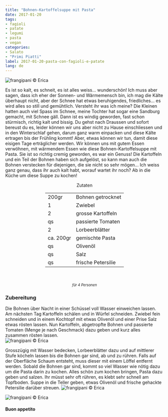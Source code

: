 ```yaml
---
title: "Bohnen-Kartoffelsuppe mit Pasta"
date: 2017-01-20
tags:
- fagioli
- patate
- legumi
- pasta
- vegan
categories:
- Salato
- "Primi Piatti"
label: 2017-01-20-pasta-con-fagioli-e-patate
lang: de
---
```

![](../2017-01-20-pasta-con-fagioli-e-patate/header.jpg "frangipani © Erica")

Es ist so kalt, es schneit, es ist alles weiss... wunderschön! Ich muss aber sagen, dass ich eher der Sonnen- und Wärmemensch bin, ich mag die Kälte überhaupt nicht, aber der Schnee hat etwas beruhigendes, friedliches... es wird alles so still und gemühtlich. Versteht ihr was ich meine? Die Kleinen hatten auch viel Spass im Schnee, meine Tochter hat sogar eine Sandburg gemacht, mit Schnee gäll. Dann ist es windig geworden, fast schon stürmisch, richtig kalt und bissig. Du gehst nach Draussen und sofort bereust du es, leider können wir uns aber nicht zu Hause einschliessen und in den Winterschlaf gehen, darum ganz warm einpacken und diese Kälte ertragen bis der Frühling kommt! Aber, etwas können wir tun, damit diese eisigen Tage erträglicher werden. Wir können uns mit gutem Essen verwöhnen, mit wärmendem Essen wie diese Bohnen-Kartoffelsuppe mit Pasta. Sie ist so richtig cremig geworden, es war ein Genuss! Die Kartoffeln und ein Teil der Bohnen haben sich aufgelöst, so kann man auch die Bohnen verstecken für diejenigen, die sie nicht so sehr mögen... Ich weiss ganz genau, dass ihr auch kalt habt, worauf wartet ihr noch? Ab in die Küche um diese Suppe zu kochen! 

<div id="wrapper" style="text-align: center">
  <div id="yourdiv" style="display: inline-block;">
    <div class="ingredients">
      <div class="ingredients-title">Zutaten</div>
      <table>
        <tbody>
          <tr>
            <td>200gr</td>
            <td>Bohnen getrocknet</td>
          </tr>
          <tr>
            <td>1</td>
            <td>Zwiebel</td>
          </tr>
          <tr>
            <td>2</td>
            <td>grosse Kartoffeln</td>
          </tr>
          <tr>
            <td>qs</td>
            <td>passierte Tomaten</td>
          </tr>
          <tr>
            <td>2</td>
            <td>Lorbeerblätter</td>
          </tr>
          <tr>
            <td>ca. 200gr</td>
            <td>gemischte Pasta</td>
          </tr>
          <tr>
            <td>qs</td>
            <td>Olivenöl</td>
          </tr>
          <tr>
            <td>qs</td>
            <td>Salz</td>
          </tr>
          <tr>
            <td>qs</td>
            <td>frische Petersilie</td>
          </tr>
        </tbody>
      </table>
      <br></br>
      <i class="pull-right" style="font-size: 80%;">für 4 Personen</i>
    </div>
  </div>
</div>


<h3>
  <font color="grey">
    <i class="fa-solid fa-gears"></i>
  </font> Zubereitung
</h3>

Die Bohnen über Nacht in einer Schüssel voll Wasser einweichen lassen. Am nächsten Tag Kartoffeln schälen und in Würfel schneiden. Zwiebel fein schneiden und in einem Kochtopf mit etwas Olivenöl und einer Prise Salz etwas rösten lassen. Nun Kartoffeln, abgetropfte Bohnen und passierte Tomaten (Menge je nach Geschmack) dazu geben und kurz alles zusammen rösten lassen.  
![](../2017-01-20-pasta-con-fagioli-e-patate/fagioliepatate.jpg "frangipani © Erica")

Grosszügig mit Wasser bedecken, Lorbeerblätter dazu und auf mittlerer Stufe köcheln lassen bis die Bohnen gar sind, ab und zu rühren. Falls auf der Oberfläche Schaum entsteht, muss dieser mit einem Löffel entfernt werden. Sobald die Bohnen gar sind, kommt so viel Wasser wie nötig dazu um die Pasta darin zu kochen. Alles schön zum kochen bringen, Pasta dazu geben und salzen. Ihr müsst sehr oft rühren, es klebt sehr schnell am Topfboden. Suppe in die Teller geben, etwas Olivenöl und frische gehackte Petersilie darüber streuen.
![](../2017-01-20-pasta-con-fagioli-e-patate/risultato1.jpg "frangipani © Erica")

![](../2017-01-20-pasta-con-fagioli-e-patate/risultato2.jpg "frangipani © Erica")

<h4>Buon appetito
  <font color="red">
    <i class="fa-regular fa-face-smile"></i>
  </font>
</h4>
